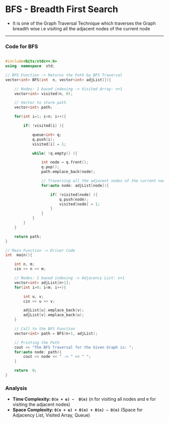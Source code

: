 # BFS - Breadth First Search

- It is one of the Graph Traversal Technique which traverses the Graph breadth wise i.e visiting all the adjacent nodes of the current node

---

### Code for BFS

``` cpp

#include<bits/stdc++.h>
using  namespace  std;

// BFS Function -> Returns the Path by BFS Traversal
vector<int> BFS(int  n, vector<int> adjList[]){

    // Nodes: 1 based indexing -> Visited Array: n+1
    vector<int> visited(n, 0);

    // Vector to store path
    vector<int> path;

    for(int i=1; i<n; i++){

        if( !visited[i] ){

            queue<int> q;
            q.push(i);
            visited[i] = 1;

            while( !q.empty() ){

                int node = q.front();
                q.pop();
                path.emplace_back(node);

                // Traversing all the adjacent nodes of the current node
                for(auto node: adjList[node]){

                    if( !visited[node] ){
                        q.push(node);
                        visited[node] = 1;
                    }
                }
            }
        }
    }

    return path;
}

// Main Function -> Driver Code
int  main(){

    int n, m;
    cin >> n >> m;

    // Nodes: 1 based indexing -> Adjacency List: n+1
    vector<int> adjList[n+1];
    for(int i=0; i<m; i++){

        int u, v;
        cin >> u >> v;

        adjList[u].emplace_back(v);
        adjList[v].emplace_back(u);
    }

    // Call to the BFS Function
    vector<int> path = BFS(n+1, adjList);

    // Printing the Path
    cout << "The BFS Traversal for the Given Graph is: ";
    for(auto node: path){
        cout << node << " -> " << " ";
    }

    return  0;
}

```

### Analysis

- **Time Complexity: `O(n + e) ~  O(n)`**   (n for visiting all nodes and e for visiting the adjacent nodes)
- **Space Complexity: `O(n + e) + O(n) + O(n) ~ O(n)`**    (Space for Adjacency List, Visited Array, Queue)
